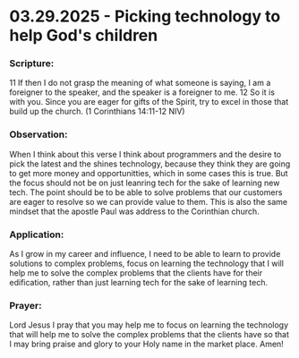 # 03.29.2025 - Picking technology to help God's children

### Scripture:
11 If then I do not grasp the meaning of what someone is saying, I am a foreigner to the speaker, and the speaker is a foreigner to me. 
12 So it is with you. Since you are eager for gifts of the Spirit, try to excel in those that build up the church.
(1 Corinthians 14:11-12 NIV)


### Observation:
When I think about this verse I think about programmers and the desire to pick the latest and the shines technology, because they
think they are going to get more money and opportunitties, which in some cases this is true. But the focus should not be on just leanring
tech for the sake of learning new tech. The point should be to be able to solve problems that our customers are eager to resolve so we can provide
value to them. This is also the same mindset that the apostle Paul was address to the Corinthian church.

### Application:
As I grow in my career and influence, I need to be able to learn to provide solutions to complex problems, focus on learning the technology 
that I will help me to solve the complex problems that the clients have for their edification, rather than just learning tech for the sake of learning tech.

### Prayer:
Lord Jesus I pray that you may help me to focus on learning the technology that will help me to solve the complex problems that the clients have
so that I may bring praise and glory to your Holy name in the market place. Amen!
